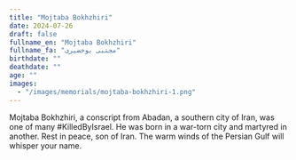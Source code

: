 ```yaml
---
title: "Mojtaba Bokhzhiri"
date: 2024-07-26
draft: false
fullname_en: "Mojtaba Bokhzhiri"
fullname_fa: "مجتبی بوخضیری"
birthdate: ""
deathdate: ""
age: ""
images:
  - "/images/memorials/mojtaba-bokhzhiri-1.png"
---
```


Mojtaba Bokhzhiri, a conscript from Abadan, a southern city of Iran, was one of many #KilledByIsrael. He was born in a war-torn city and martyred in another. Rest in peace, son of Iran. The warm winds of the Persian Gulf will whisper your name.